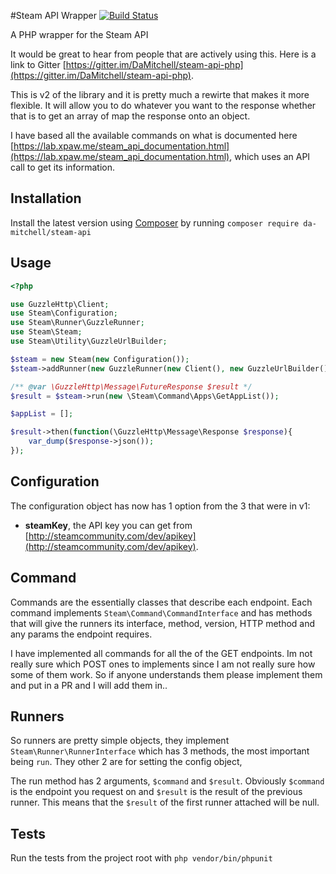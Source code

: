 #Steam API Wrapper
[![Build Status](https://travis-ci.org/DaMitchell/steam-api-php.png?branch=master)](https://travis-ci.org/DaMitchell/steam-api-php)

A PHP wrapper for the Steam API

It would be great to hear from people that are actively using this. 
Here is a link to Gitter [https://gitter.im/DaMitchell/steam-api-php](https://gitter.im/DaMitchell/steam-api-php).

This is v2 of the library and it is pretty much a rewirte that makes it more flexible. It will allow you to do whatever you want to the response whether that is to get an array of map the response onto an object.

I have based all the available commands on what is documented here [https://lab.xpaw.me/steam_api_documentation.html](https://lab.xpaw.me/steam_api_documentation.html), which uses an API call to get its information.

Installation
------------
Install the latest version using [Composer](http://getcomposer.org) by running `composer require da-mitchell/steam-api`

Usage
-----
```php
<?php

use GuzzleHttp\Client;
use Steam\Configuration;
use Steam\Runner\GuzzleRunner;
use Steam\Steam;
use Steam\Utility\GuzzleUrlBuilder;

$steam = new Steam(new Configuration());
$steam->addRunner(new GuzzleRunner(new Client(), new GuzzleUrlBuilder()));

/** @var \GuzzleHttp\Message\FutureResponse $result */
$result = $steam->run(new \Steam\Command\Apps\GetAppList());

$appList = [];

$result->then(function(\GuzzleHttp\Message\Response $response){
    var_dump($response->json());
});
```

Configuration
-------------
The configuration object has now has 1 option from the 3 that were in v1:
- **steamKey**, the API key you can get from [http://steamcommunity.com/dev/apikey](http://steamcommunity.com/dev/apikey).

Command
-------
Commands are the essentially classes that describe each endpoint. Each command implements `Steam\Command\CommandInterface` and has methods that will give the runners its interface, method, version, HTTP method and any params the endpoint requires.

I have implemented all commands for all the of the GET endpoints. Im not really sure which POST ones to implements since I am not really sure how some of them work. So if anyone understands them please implement them and put in a PR and I will add them in..

Runners
-------
So runners are pretty simple objects, they implement `Steam\Runner\RunnerInterface` which has 3 methods, the most important being `run`. They other 2 are for setting the config object, 

The run method has 2 arguments, `$command` and `$result`. Obviously `$command` is the endpoint you request on and `$result` is the result of the previous runner. This means that the `$result` of the first runner attached will be null.

Tests
-----
Run the tests from the project root with `php vendor/bin/phpunit`
